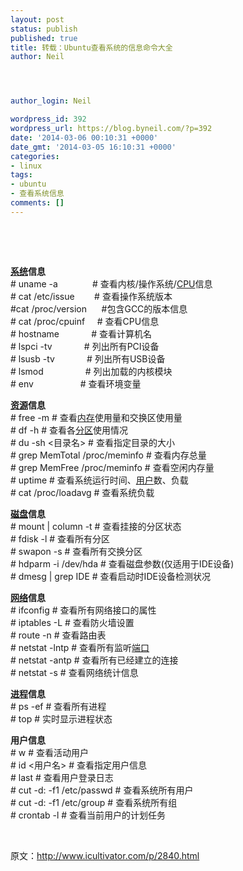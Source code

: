 ```yaml
---
layout: post
status: publish
published: true
title: 转载：Ubuntu查看系统的信息命令大全
author: Neil




author_login: Neil

wordpress_id: 392
wordpress_url: https://blog.byneil.com/?p=392
date: '2014-03-06 00:10:31 +0000'
date_gmt: '2014-03-05 16:10:31 +0000'
categories:
- linux
tags:
- ubuntu
- 查看系统信息
comments: []
---
```

<p><strong></strong>&nbsp;</p>
<p><strong></strong>&nbsp;</p>
<p><strong><a href="http://www.icultivator.com/p/tag/%e7%b3%bb%e7%bb%9f">系统</a>信息 </strong><br># uname -a&nbsp;&nbsp;&nbsp;&nbsp;&nbsp;&nbsp;&nbsp;&nbsp;&nbsp;&nbsp;&nbsp;&nbsp;&nbsp; # 查看内核/操作系统/<a href="http://www.icultivator.com/p/tag/cpu">CPU</a>信息<br># cat /etc/issue&nbsp;&nbsp;&nbsp;&nbsp;&nbsp;&nbsp;&nbsp; # 查看操作系统版本<br>#cat /proc/version&nbsp;&nbsp;&nbsp;&nbsp;&nbsp; #包含GCC的版本信息<br># cat /proc/cpuinf&nbsp;&nbsp;&nbsp;&nbsp; # 查看CPU信息<br># hostname&nbsp;&nbsp;&nbsp;&nbsp;&nbsp;&nbsp;&nbsp;&nbsp;&nbsp;&nbsp;&nbsp;&nbsp; # 查看计算机名<br># lspci -tv&nbsp;&nbsp;&nbsp;&nbsp;&nbsp;&nbsp;&nbsp;&nbsp;&nbsp;&nbsp;&nbsp;&nbsp; # 列出所有PCI设备<br># lsusb -tv&nbsp;&nbsp;&nbsp;&nbsp;&nbsp;&nbsp;&nbsp;&nbsp;&nbsp;&nbsp;&nbsp;&nbsp; # 列出所有USB设备<br># lsmod&nbsp;&nbsp;&nbsp;&nbsp;&nbsp;&nbsp;&nbsp;&nbsp;&nbsp;&nbsp;&nbsp;&nbsp;&nbsp;&nbsp;&nbsp;&nbsp; # 列出加载的内核模块<br># env&nbsp;&nbsp;&nbsp;&nbsp;&nbsp;&nbsp;&nbsp;&nbsp;&nbsp;&nbsp;&nbsp;&nbsp;&nbsp;&nbsp;&nbsp;&nbsp;&nbsp;&nbsp; # 查看环境变量</p>
<p><strong><a href="http://www.icultivator.com/p/tag/%e8%b5%84%e6%ba%90">资源</a>信息 </strong><br># free -m # 查看<a href="http://www.icultivator.com/p/tag/%e5%86%85%e5%ad%98">内存</a>使用量和交换区使用量<br># df -h # 查看各<a href="http://www.icultivator.com/p/tag/%e5%88%86%e5%8c%ba">分区</a>使用情况<br># du -sh <目录名> # 查看指定目录的大小<br># grep MemTotal /proc/meminfo # 查看内存总量<br># grep MemFree /proc/meminfo # 查看空闲内存量<br># uptime # 查看系统运行时间、<a href="http://www.icultivator.com/p/tag/%e7%94%a8%e6%88%b7">用户</a>数、负载<br># cat /proc/loadavg # 查看系统负载
<p><strong><a href="http://www.icultivator.com/p/tag/%e7%a3%81%e7%9b%98">磁盘</a>信息</strong><br># mount | column -t # 查看挂接的分区状态<br># fdisk -l # 查看所有分区<br># swapon -s # 查看所有交换分区<br># hdparm -i /dev/hda # 查看磁盘参数(仅适用于IDE设备)<br># dmesg | grep IDE # 查看启动时IDE设备检测状况
<p><strong><a href="http://www.icultivator.com/p/tag/%e7%bd%91%e7%bb%9c">网络</a>信息</strong><br># ifconfig # 查看所有网络接口的属性<br># iptables -L # 查看防火墙设置<br># route -n # 查看路由表<br># netstat -lntp # 查看所有监听<a href="http://www.icultivator.com/p/tag/%e7%ab%af%e5%8f%a3">端口</a><br># netstat -antp # 查看所有已经建立的连接<br># netstat -s # 查看网络统计信息
<p><strong><a href="http://www.icultivator.com/p/tag/%e8%bf%9b%e7%a8%8b">进程</a>信息 </strong><br># ps -ef # 查看所有进程<br># top # 实时显示进程状态
<p><strong>用户信息 </strong><br># w # 查看活动用户<br># id <用户名> # 查看指定用户信息<br># last # 查看用户登录日志<br># cut -d: -f1 /etc/passwd # 查看系统所有用户<br># cut -d: -f1 /etc/group # 查看系统所有组<br># crontab -l # 查看当前用户的计划任务
<p>&nbsp;
<p>原文：<a title="http://www.icultivator.com/p/2840.html" href="http://www.icultivator.com/p/2840.html" target="_blank">http://www.icultivator.com/p/2840.html</a></p>
